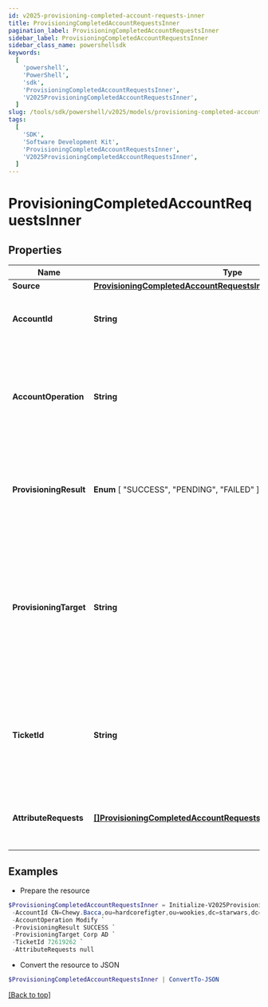```yaml
---
id: v2025-provisioning-completed-account-requests-inner
title: ProvisioningCompletedAccountRequestsInner
pagination_label: ProvisioningCompletedAccountRequestsInner
sidebar_label: ProvisioningCompletedAccountRequestsInner
sidebar_class_name: powershellsdk
keywords:
  [
    'powershell',
    'PowerShell',
    'sdk',
    'ProvisioningCompletedAccountRequestsInner',
    'V2025ProvisioningCompletedAccountRequestsInner',
  ]
slug: /tools/sdk/powershell/v2025/models/provisioning-completed-account-requests-inner
tags:
  [
    'SDK',
    'Software Development Kit',
    'ProvisioningCompletedAccountRequestsInner',
    'V2025ProvisioningCompletedAccountRequestsInner',
  ]
---
```


# ProvisioningCompletedAccountRequestsInner

## Properties

| Name | Type | Description | Notes |
| --- | --- | --- | --- |
| **Source** | [**ProvisioningCompletedAccountRequestsInnerSource**](provisioning-completed-account-requests-inner-source) |  | [required] |
| **AccountId** | **String** | The unique idenfier of the account being provisioned. | [optional] |
| **AccountOperation** | **String** | The provisioning operation; typically Create, Modify, Enable, Disable, Unlock, or Delete. | [required] |
| **ProvisioningResult** | **Enum** [ "SUCCESS", "PENDING", "FAILED" ] | The overall result of the provisioning transaction; this could be success, pending, failed, etc. | [required] |
| **ProvisioningTarget** | **String** | The name of the provisioning channel selected; this could be the same as the source, or could be a Service Desk Integration Module (SDIM). | [required] |
| **TicketId** | **String** | A reference to a tracking number, if this is sent to a Service Desk Integration Module (SDIM). | [optional] |
| **AttributeRequests** | [**[]ProvisioningCompletedAccountRequestsInnerAttributeRequestsInner**](provisioning-completed-account-requests-inner-attribute-requests-inner) | A list of attributes as part of the provisioning transaction. | [optional] |

## Examples

- Prepare the resource

```powershell
$ProvisioningCompletedAccountRequestsInner = Initialize-V2025ProvisioningCompletedAccountRequestsInner  -Source null `
 -AccountId CN=Chewy.Bacca,ou=hardcorefigter,ou=wookies,dc=starwars,dc=com `
 -AccountOperation Modify `
 -ProvisioningResult SUCCESS `
 -ProvisioningTarget Corp AD `
 -TicketId 72619262 `
 -AttributeRequests null
```

- Convert the resource to JSON

```powershell
$ProvisioningCompletedAccountRequestsInner | ConvertTo-JSON
```

[[Back to top]](#)
